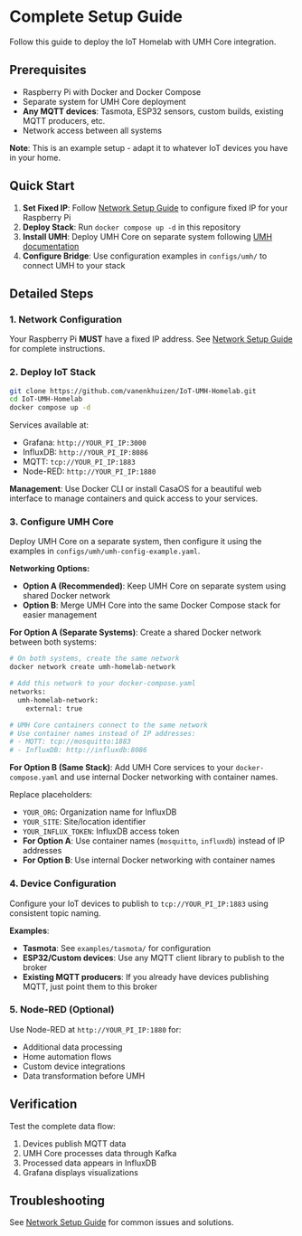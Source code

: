 # Complete Setup Guide

Follow this guide to deploy the IoT Homelab with UMH Core integration.

## Prerequisites

- Raspberry Pi with Docker and Docker Compose
- Separate system for UMH Core deployment
- **Any MQTT devices**: Tasmota, ESP32 sensors, custom builds, existing MQTT producers, etc.
- Network access between all systems

**Note**: This is an example setup - adapt it to whatever IoT devices you have in your home.

## Quick Start

1. **Set Fixed IP**: Follow [Network Setup Guide](./network-setup.md) to configure fixed IP for your Raspberry Pi
2. **Deploy Stack**: Run `docker compose up -d` in this repository
3. **Install UMH**: Deploy UMH Core on separate system following [UMH documentation](https://www.umh.app/docs/getting-started/installation/)
4. **Configure Bridge**: Use configuration examples in `configs/umh/` to connect UMH to your stack

## Detailed Steps

### 1. Network Configuration

Your Raspberry Pi **MUST** have a fixed IP address. See [Network Setup Guide](./network-setup.md) for complete instructions.

### 2. Deploy IoT Stack

```bash
git clone https://github.com/vanenkhuizen/IoT-UMH-Homelab.git
cd IoT-UMH-Homelab
docker compose up -d
```

Services available at:
- Grafana: `http://YOUR_PI_IP:3000`
- InfluxDB: `http://YOUR_PI_IP:8086`
- MQTT: `tcp://YOUR_PI_IP:1883`
- Node-RED: `http://YOUR_PI_IP:1880`

**Management**: Use Docker CLI or install CasaOS for a beautiful web interface to manage containers and quick access to your services.

### 3. Configure UMH Core

Deploy UMH Core on a separate system, then configure it using the examples in `configs/umh/umh-config-example.yaml`.

**Networking Options:**
- **Option A (Recommended)**: Keep UMH Core on separate system using shared Docker network
- **Option B**: Merge UMH Core into the same Docker Compose stack for easier management

**For Option A (Separate Systems)**: Create a shared Docker network between both systems:
```bash
# On both systems, create the same network
docker network create umh-homelab-network

# Add this network to your docker-compose.yaml
networks:
  umh-homelab-network:
    external: true

# UMH Core containers connect to the same network
# Use container names instead of IP addresses:
# - MQTT: tcp://mosquitto:1883
# - InfluxDB: http://influxdb:8086
```

**For Option B (Same Stack)**: Add UMH Core services to your `docker-compose.yaml` and use internal Docker networking with container names.

Replace placeholders:
- `YOUR_ORG`: Organization name for InfluxDB
- `YOUR_SITE`: Site/location identifier
- `YOUR_INFLUX_TOKEN`: InfluxDB access token
- **For Option A**: Use container names (`mosquitto`, `influxdb`) instead of IP addresses
- **For Option B**: Use internal Docker networking with container names

### 4. Device Configuration

Configure your IoT devices to publish to `tcp://YOUR_PI_IP:1883` using consistent topic naming.

**Examples**:
- **Tasmota**: See `examples/tasmota/` for configuration
- **ESP32/Custom devices**: Use any MQTT client library to publish to the broker
- **Existing MQTT producers**: If you already have devices publishing MQTT, just point them to this broker

### 5. Node-RED (Optional)

Use Node-RED at `http://YOUR_PI_IP:1880` for:
- Additional data processing
- Home automation flows
- Custom device integrations
- Data transformation before UMH

## Verification

Test the complete data flow:
1. Devices publish MQTT data
2. UMH Core processes data through Kafka
3. Processed data appears in InfluxDB
4. Grafana displays visualizations

## Troubleshooting

See [Network Setup Guide](./network-setup.md) for common issues and solutions.